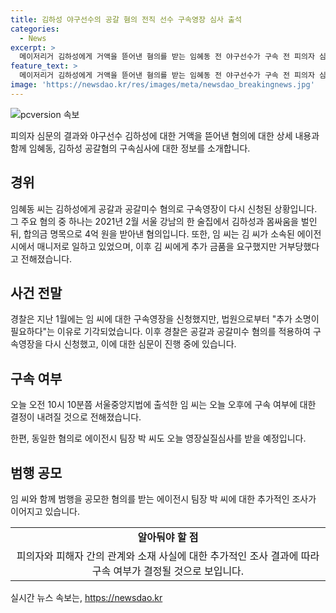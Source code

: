 ```yaml
---
title: 김하성 야구선수의 공갈 혐의 전직 선수 구속영장 심사 출석
categories:
  - News
excerpt: >
  메이저리거 김하성에게 거액을 뜯어낸 혐의를 받는 임혜동 전 야구선수가 구속 전 피의자 심문을 받았습니다. 경찰은 4억 원을 받아낸 공갈과 공갈미수 혐의로 구속영장을 신청했고, 혐의를 부인 중이지만 구속 여부는 오늘 오후 결정될 전망입니다. 또한, 혐의를 받는 에이전시 팀장 박씨도 영장실질심사를 받게 될 것으로 보입니다.
feature_text: >
  메이저리거 김하성에게 거액을 뜯어낸 혐의를 받는 임혜동 전 야구선수가 구속 전 피의자 심문을 받았습니다. 경찰은 4억 원을 받아낸 공갈과 공갈미수 혐의로 구속영장을 신청했고, 혐의를 부인 중이지만 구속 여부는 오늘 오후 결정될 전망입니다. 또한, 혐의를 받는 에이전시 팀장 박씨도 영장실질심사를 받게 될 것으로 보입니다.
image: 'https://newsdao.kr/res/images/meta/newsdao_breakingnews.jpg'
---
```


<p><img src="https://newsdao.kr/res/images/meta/newsdao_breakingnews.jpg" alt="pcversion 속보" /></p>

<p>피의자 심문의 결과와 야구선수 김하성에 대한 거액을 뜯어낸 혐의에 대한 상세 내용과 함께 임혜동, 김하성 공갈혐의 구속심사에 대한 정보를 소개합니다.</p>

<h2 data-ke-size="size26">경위</h2>

<p data-ke-size="size16">임혜동 씨는 김하성에게 공갈과 공갈미수 혐의로 구속영장이 다시 신청된 상황입니다. 그 주요 혐의 중 하나는 2021년 2월 서울 강남의 한 술집에서 김하성과 몸싸움을 벌인 뒤, 합의금 명목으로 4억 원을 받아낸 혐의입니다. 또한, 임 씨는 김 씨가 소속된 에이전시에서 매니저로 일하고 있었으며, 이후 김 씨에게 추가 금품을 요구했지만 거부당했다고 전해졌습니다.</p>

<h2 data-ke-size="size26">사건 전말</h2>

<p data-ke-size="size16">경찰은 지난 1월에는 임 씨에 대한 구속영장을 신청했지만, 법원으로부터 "추가 소명이 필요하다"는 이유로 기각되었습니다. 이후 경찰은 공갈과 공갈미수 혐의를 적용하여 구속영장을 다시 신청했고, 이에 대한 심문이 진행 중에 있습니다.</p>

<h2 data-ke-size="size26">구속 여부</h2>

<p data-ke-size="size16">오늘 오전 10시 10분쯤 서울중앙지법에 출석한 임 씨는 오늘 오후에 구속 여부에 대한 결정이 내려질 것으로 전해졌습니다.</p>

<p data-ke-size="size16">한편, 동일한 혐의로 에이전시 팀장 박 씨도 오늘 영장실질심사를 받을 예정입니다.</p>

<h2 data-ke-size="size26">범행 공모</h2>

<p data-ke-size="size16">임 씨와 함께 범행을 공모한 혐의를 받는 에이전시 팀장 박 씨에 대한 추가적인 조사가 이어지고 있습니다.</p>

<table>
    <tr>
        <td style="text-align: center; height: 17px;"><b>알아둬야 할 점</b></td>
    </tr>
    <tr>
        <td style="text-align: center; height: 17px;">피의자와 피해자 간의 관계와 소재 사실에 대한 추가적인 조사 결과에 따라 구속 여부가 결정될 것으로 보입니다.</td>
    </tr>
</table>
실시간 뉴스 속보는, <a href="https://newsdao.kr" rel="dofollow">https://newsdao.kr</a>


